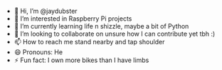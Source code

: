 - 👋 Hi, I’m @jaydubster
- 👀 I’m interested in Raspberry Pi projects
- 🌱 I’m currently learning life n shizzle,  maybe a bit of Python
- 💞️ I’m looking to collaborate on unsure how I can contribute yet tbh :)
- 📫 How to reach me stand nearby and tap shoulder
- 😄 Pronouns: He
- ⚡ Fun fact: I own more bikes than I have limbs

<!---
jaydubster/jaydubster is a ✨ special ✨ repository because its `README.md` (this file) appears on your GitHub profile.
You can click the Preview link to take a look at your changes.
--->
